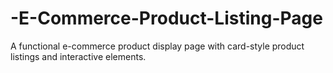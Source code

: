 # -E-Commerce-Product-Listing-Page
A functional e-commerce product display page with card-style product listings and interactive elements.
